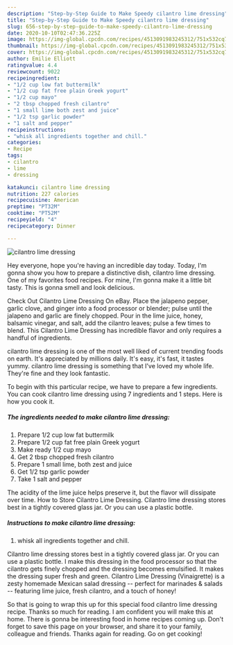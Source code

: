 ```yaml
---
description: "Step-by-Step Guide to Make Speedy cilantro lime dressing"
title: "Step-by-Step Guide to Make Speedy cilantro lime dressing"
slug: 656-step-by-step-guide-to-make-speedy-cilantro-lime-dressing
date: 2020-10-10T02:47:36.225Z
image: https://img-global.cpcdn.com/recipes/4513091983245312/751x532cq70/cilantro-lime-dressing-recipe-main-photo.jpg
thumbnail: https://img-global.cpcdn.com/recipes/4513091983245312/751x532cq70/cilantro-lime-dressing-recipe-main-photo.jpg
cover: https://img-global.cpcdn.com/recipes/4513091983245312/751x532cq70/cilantro-lime-dressing-recipe-main-photo.jpg
author: Emilie Elliott
ratingvalue: 4.4
reviewcount: 9022
recipeingredient:
- "1/2 cup low fat buttermilk"
- "1/2 cup fat free plain Greek yogurt"
- "1/2 cup mayo"
- "2 tbsp chopped fresh cilantro"
- "1 small lime both zest and juice"
- "1/2 tsp garlic powder"
- "1 salt and pepper"
recipeinstructions:
- "whisk all ingredients together and chill."
categories:
- Recipe
tags:
- cilantro
- lime
- dressing

katakunci: cilantro lime dressing 
nutrition: 227 calories
recipecuisine: American
preptime: "PT32M"
cooktime: "PT52M"
recipeyield: "4"
recipecategory: Dinner

---
```



![cilantro lime dressing](https://img-global.cpcdn.com/recipes/4513091983245312/751x532cq70/cilantro-lime-dressing-recipe-main-photo.jpg)

Hey everyone, hope you're having an incredible day today. Today, I'm gonna show you how to prepare a distinctive dish, cilantro lime dressing. One of my favorites food recipes. For mine, I'm gonna make it a little bit tasty. This is gonna smell and look delicious.

Check Out Cilantro Lime Dressing On eBay. Place the jalapeno pepper, garlic clove, and ginger into a food processor or blender; pulse until the jalapeno and garlic are finely chopped. Pour in the lime juice, honey, balsamic vinegar, and salt, add the cilantro leaves; pulse a few times to blend. This Cilantro Lime Dressing has incredible flavor and only requires a handful of ingredients.

cilantro lime dressing is one of the most well liked of current trending foods on earth. It's appreciated by millions daily. It's easy, it's fast, it tastes yummy. cilantro lime dressing is something that I've loved my whole life. They're fine and they look fantastic.


To begin with this particular recipe, we have to prepare a few ingredients. You can cook cilantro lime dressing using 7 ingredients and 1 steps. Here is how you cook it.

<!--inarticleads1-->

##### The ingredients needed to make cilantro lime dressing:

1. Prepare 1/2 cup low fat buttermilk
1. Prepare 1/2 cup fat free plain Greek yogurt
1. Make ready 1/2 cup mayo
1. Get 2 tbsp chopped fresh cilantro
1. Prepare 1 small lime, both zest and juice
1. Get 1/2 tsp garlic powder
1. Take 1 salt and pepper


The acidity of the lime juice helps preserve it, but the flavor will dissipate over time. How to Store Cilantro Lime Dressing. Cilantro lime dressing stores best in a tightly covered glass jar. Or you can use a plastic bottle. 

<!--inarticleads2-->

##### Instructions to make cilantro lime dressing:

1. whisk all ingredients together and chill.


Cilantro lime dressing stores best in a tightly covered glass jar. Or you can use a plastic bottle. I make this dressing in the food processor so that the cilantro gets finely chopped and the dressing becomes emulsified. It makes the dressing super fresh and green. Cilantro Lime Dressing (Vinaigrette) is a zesty homemade Mexican salad dressing -- perfect for marinades &amp; salads -- featuring lime juice, fresh cilantro, and a touch of honey! 

So that is going to wrap this up for this special food cilantro lime dressing recipe. Thanks so much for reading. I am confident you will make this at home. There is gonna be interesting food in home recipes coming up. Don't forget to save this page on your browser, and share it to your family, colleague and friends. Thanks again for reading. Go on get cooking!
